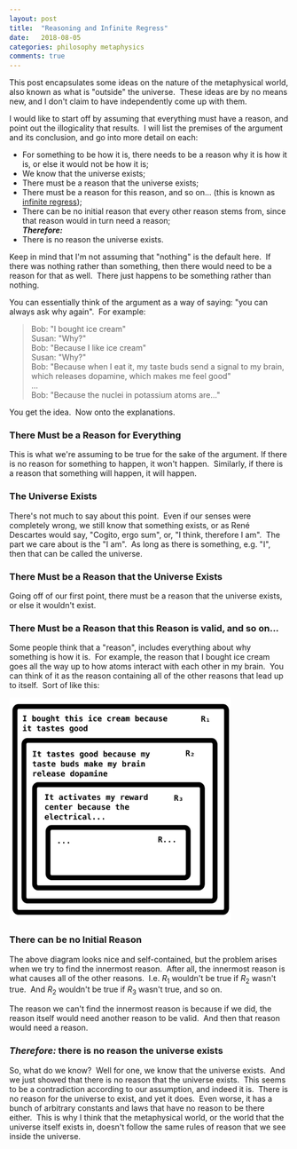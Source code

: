 ```yaml
---
layout: post
title:  "Reasoning and Infinite Regress"
date:   2018-08-05
categories: philosophy metaphysics
comments: true
---
```

This post encapsulates some ideas on the nature of the metaphysical world, also known as what is "outside" the universe.  These ideas are by no means new, and I don't claim to have independently come up with them.

I would like to start off by assuming that everything must have a reason, and point out the illogicality that results.  I will list the premises of the argument and its conclusion, and go into more detail on each:

- For something to be how it is, there needs to be a reason why it is how it is, or else it would not be how it is;
- We know that the universe exists;
- There must be a reason that the universe exists;
- There must be a reason for this reason, and so on... (this is known as <a href="https://en.wikipedia.org/wiki/Infinite_regress" target="_blank" rel="noopener">infinite regress</a>);
- There can be no initial reason that every other reason stems from, since that reason would in turn need a reason;  
  ***Therefore:***  
- There is no reason the universe exists.

Keep in mind that I'm not assuming that "nothing" is the default here.  If there was nothing rather than something, then there would need to be a reason for that as well.  There just happens to be something rather than nothing.

You can essentially think of the argument as a way of saying: "you can always ask why again".  For example:

>Bob: "I bought ice cream"  
>Susan: "Why?"  
>Bob: "Because I like ice cream"  
>Susan: "Why?"  
>Bob: "Because when I eat it, my taste buds send a signal to my brain, which releases dopamine, which makes me feel good"  
>...  
>Bob: "Because the nuclei in potassium atoms are..."

You get the idea.  Now onto the explanations.

### There Must be a Reason for Everything
This is what we're assuming to be true for the sake of the argument.  If there is no reason for something to happen, it won't happen.  Similarly, if there is a reason that something will happen, it will happen.

### The Universe Exists
There's not much to say about this point.  Even if our senses were completely wrong, we still know that something exists, or as René Descartes would say, "Cogito, ergo sum", or, "I think, therefore I am".  The part we care about is the "I am".  As long as there is something, e.g. "I", then that can be called the universe.

### There Must be a Reason that the Universe Exists
Going off of our first point, there must be a reason that the universe exists, or else it wouldn't exist.

### There Must be a Reason that this Reason is valid, and so on...
Some people think that a "reason", includes everything about why something is how it is.  For example, the reason that I bought ice cream goes all the way up to how atoms interact with each other in my brain.  You can think of it as the reason containing all of the other reasons that lead up to itself.  Sort of like this:

<img src="/assets/reason-flow.svg" alt="reason flow" width="400" height="400" />

### There can be no Initial Reason
The above diagram looks nice and self-contained, but the problem arises when we try to find the innermost reason.  After all, the innermost reason is what causes all of the other reasons.  I.e. $R_{1}$ wouldn't be true if $R_{2}$ wasn't true.  And $R_{2}$ wouldn't be true if $R_{3}$ wasn't true, and so on.

The reason we can't find the innermost reason is because if we did, the reason itself would need another reason to be valid.  And then that reason would need a reason.

### ***Therefore:*** there is no reason the universe exists
So, what do we know?  Well for one, we know that the universe exists.  And we just showed that there is no reason that the universe exists.  This seems to be a contradiction according to our assumption, and indeed it is.  There is no reason for the universe to exist, and yet it does.  Even worse, it has a bunch of arbitrary constants and laws that have no reason to be there either.  This is why I think that the metaphysical world, or the world that the universe itself exists in, doesn't follow the same rules of reason that we see inside the universe.
